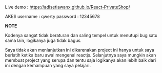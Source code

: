 Live demo : https://adisetiawanx.github.io/React-PrivateShop/

AKES
username : qwerty
password : 12345678

<b>NOTE</b>

Kodenya sangat tidak beraturan dan saling tempel untuk menutupi bug satu sama lain, logikanya juga tidak bagus.

Saya tidak akan menlanjutkan ini dikarenakan project ini hanya untuk saya berlatih ketika baru awal mengenal reactjs. Selanjutnya saya mungkin akan membuat project yang serupa dan tentu saja logikanya akan lebih baik dari ini dengan kemampuan yang saya pelajari.
